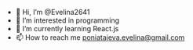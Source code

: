 - 👋 Hi, I’m @Evelina2641
- 👀 I’m interested in programming
- 🌱 I’m currently learning React.js
- 📫 How to reach me poniatajeva.evelina@gmail.com

<!---
Evelina2641/Evelina2641 is a ✨ special ✨ repository because its `README.md` (this file) appears on your GitHub profile.
You can click the Preview link to take a look at your changes.
--->
